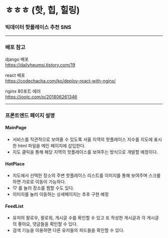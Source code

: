 # ㅎㅎㅎ (핫, 힙, 힐링)
### 빅데이터 핫플레이스 추천 SNS



---
### 배포 참고


django 배포   
https://dailyheumsi.tistory.com/19   

react 배포   
https://codechacha.com/ko/deploy-react-with-nginx/   

nginx 80포트 에러   
https://jootc.com/p/201806261346   

---
### 프론트엔드 페이지 설명

#### MainPage
- 서비스를 직관적으로 보여줄 수 있도록 서울 지역의 핫플레이스 지수를 지도에 표시한 html 파일을 메인 페이지에 삽입한다.
- 지도 클릭을 통해 해당 지역의 핫플레이스를 보여주는 방식으로 개발할 예정이다.

#### HotPlace
- 지도에서 선택한 장소의 주변 핫플레이스 리스트를 이미지를 통해 보여주며 스크롤 하면 가로로 이동이 가능하다.
- ♡ 를 눌러 장소를 찜할 수도 있다.
- 이미지를 눌러 이동하는 상세페이지는 추후 구현 예정

#### FeedList
- 유저의 팔로우, 팔로워, 게시글 수를 확인할 수 있고 또 작성한 게시글과 각 게시글의 좋아요, 댓글들을 확인할 수 있다.
- 검색 기능을 이용하면 다른 유저들의 피드들을 확인할 수 있다.
